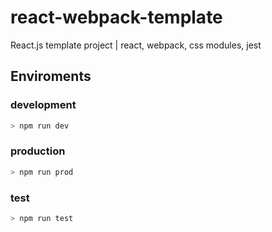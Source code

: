 # react-webpack-template

React.js template project | react, webpack, css modules, jest

## Enviroments

### development

```javascript
> npm run dev
```

### production

```javascript
> npm run prod
```

### test

```javascript
> npm run test
```
